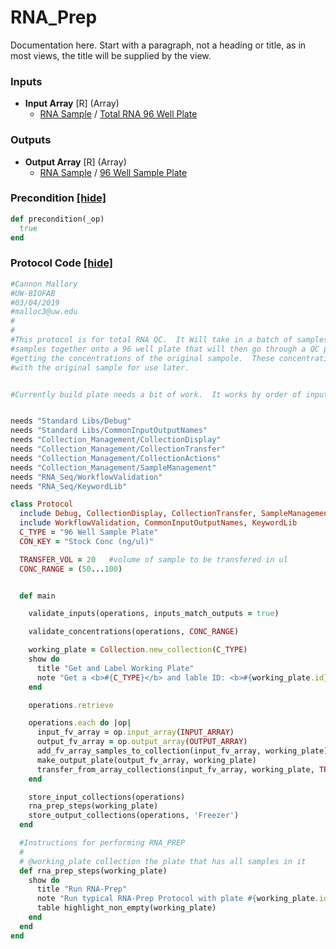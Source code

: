 # RNA_Prep

Documentation here. Start with a paragraph, not a heading or title, as in most views, the title will be supplied by the view.
### Inputs


- **Input Array** [R] (Array) 
  - <a href='#' onclick='easy_select("Sample Types", "RNA Sample")'>RNA Sample</a> / <a href='#' onclick='easy_select("Containers", "Total RNA 96 Well Plate")'>Total RNA 96 Well Plate</a>



### Outputs


- **Output Array** [R] (Array) 
  - <a href='#' onclick='easy_select("Sample Types", "RNA Sample")'>RNA Sample</a> / <a href='#' onclick='easy_select("Containers", "96 Well Sample Plate")'>96 Well Sample Plate</a>

### Precondition <a href='#' id='precondition'>[hide]</a>
```ruby
def precondition(_op)
  true
end
```

### Protocol Code <a href='#' id='protocol'>[hide]</a>
```ruby
#Cannon Mallory
#UW-BIOFAB
#03/04/2019
#malloc3@uw.edu
#
#
#This protocol is for total RNA QC.  It Will take in a batch of samples, replate these
#samples together onto a 96 well plate that will then go through a QC protocols including
#getting the concentrations of the original sampole.  These concentrations will then be associated
#with the original sample for use later.


#Currently build plate needs a bit of work.  It works by order of input array and not by order of sample location on plate


needs "Standard Libs/Debug"
needs "Standard Libs/CommonInputOutputNames"
needs "Collection_Management/CollectionDisplay"
needs "Collection_Management/CollectionTransfer"
needs "Collection_Management/CollectionActions"
needs "Collection_Management/SampleManagement"
needs "RNA_Seq/WorkflowValidation"
needs "RNA_Seq/KeywordLib"

class Protocol
  include Debug, CollectionDisplay, CollectionTransfer, SampleManagement, CollectionActions
  include WorkflowValidation, CommonInputOutputNames, KeywordLib
  C_TYPE = "96 Well Sample Plate"
  CON_KEY = "Stock Conc (ng/ul)"

  TRANSFER_VOL = 20   #volume of sample to be transfered in ul
  CONC_RANGE = (50...100)


  def main

    validate_inputs(operations, inputs_match_outputs = true)

    validate_concentrations(operations, CONC_RANGE)

    working_plate = Collection.new_collection(C_TYPE)
    show do
      title "Get and Label Working Plate"
      note "Get a <b>#{C_TYPE}</b> and lable ID: <b>#{working_plate.id}</b>"
    end

    operations.retrieve

    operations.each do |op|
      input_fv_array = op.input_array(INPUT_ARRAY)
      output_fv_array = op.output_array(OUTPUT_ARRAY)
      add_fv_array_samples_to_collection(input_fv_array, working_plate)
      make_output_plate(output_fv_array, working_plate)
      transfer_from_array_collections(input_fv_array, working_plate, TRANSFER_VOL)
    end

    store_input_collections(operations)
    rna_prep_steps(working_plate)
    store_output_collections(operations, 'Freezer')
  end

  #Instructions for performing RNA_PREP
  #
  # @working_plate collection the plate that has all samples in it
  def rna_prep_steps(working_plate)
    show do
      title "Run RNA-Prep"
      note "Run typical RNA-Prep Protocol with plate #{working_plate.id}"
      table highlight_non_empty(working_plate)
    end
  end
end

```
